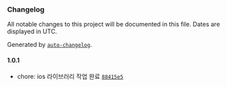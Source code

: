 ### Changelog

All notable changes to this project will be documented in this file. Dates are displayed in UTC.

Generated by [`auto-changelog`](https://github.com/CookPete/auto-changelog).

#### 1.0.1

- chore: ios 라이브러리 작업 완료 [`88415e5`](https://github.com/ko-devHong/react-native-mqtt/commit/88415e5387895f2239a5dff5a7264bbc92d77fa0)
